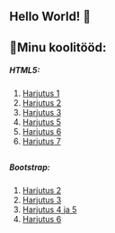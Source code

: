 ## Hello World! 👋

## 🌱Minu koolitööd:

##### HTML5:
1. [Harjutus 1](https://sigridlillep.github.io/SigridLillep/01.html)
2. [Harjutus 2](https://sigridlillep.github.io/SigridLillep/02.html)
3. [Harjutus 3](https://sigridlillep.github.io/SigridLillep/03.html)
4. [Harjutus 5](https://sigridlillep.github.io/SigridLillep/05.html)
5. [Harjutus 6](https://sigridlillep.github.io/SigridLillep/06.html)
6. [Harjutus 7](https://sigridlillep.github.io/SigridLillep/07.html)

##

##### Bootstrap:
1. [Harjutus 2](https://sigridlillep.github.io/SigridLillep/bs02.html)
2. [Harjutus 3](https://sigridlillep.github.io/SigridLillep/bs03.html)
3. [Harjutus 4 ja 5](https://sigridlillep.github.io/SigridLillep/bs04_05.html)
4. [Harjutus 6](https://sigridlillep.github.io/SigridLillep/bs06.html)

##

<!--
**SigridLillep/SigridLillep** is a ✨ _special_ ✨ repository because its `README.md` (this file) appears on your GitHub profile.

Here are some ideas to get you started:

- 🔭 I’m currently working on ...
- 🌱 I’m currently learning ...
- 👯 I’m looking to collaborate on ...
- 🤔 I’m looking for help with ...
- 💬 Ask me about ...
- 📫 How to reach me: ...
- 😄 Pronouns: ...
- ⚡ Fun fact: ...
-->
